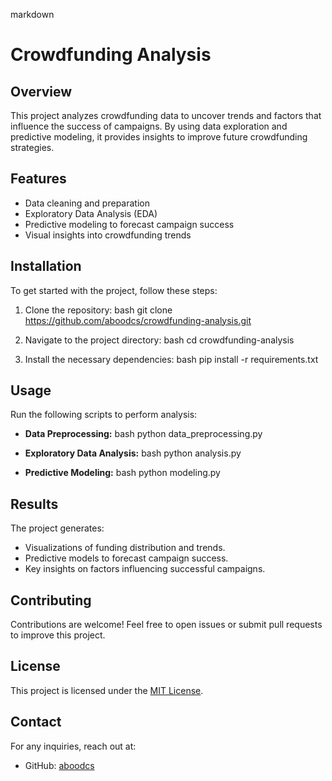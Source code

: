 markdown
# Crowdfunding Analysis

## Overview

This project analyzes crowdfunding data to uncover trends and factors that influence the success of campaigns. By using data exploration and predictive modeling, it provides insights to improve future crowdfunding strategies.

## Features

- Data cleaning and preparation
- Exploratory Data Analysis (EDA)
- Predictive modeling to forecast campaign success
- Visual insights into crowdfunding trends

## Installation

To get started with the project, follow these steps:

1. Clone the repository:
   bash
   git clone https://github.com/aboodcs/crowdfunding-analysis.git
   

2. Navigate to the project directory:
   bash
   cd crowdfunding-analysis
   

3. Install the necessary dependencies:
   bash
   pip install -r requirements.txt
   

## Usage

Run the following scripts to perform analysis:

- **Data Preprocessing:**
  bash
  python data_preprocessing.py
  

- **Exploratory Data Analysis:**
  bash
  python analysis.py
  

- **Predictive Modeling:**
  bash
  python modeling.py
  

## Results

The project generates:
- Visualizations of funding distribution and trends.
- Predictive models to forecast campaign success.
- Key insights on factors influencing successful campaigns.

## Contributing

Contributions are welcome! Feel free to open issues or submit pull requests to improve this project.

## License

This project is licensed under the [MIT License](LICENSE).

## Contact

For any inquiries, reach out at:
- GitHub: [aboodcs](https://github.com/aboodcs)

